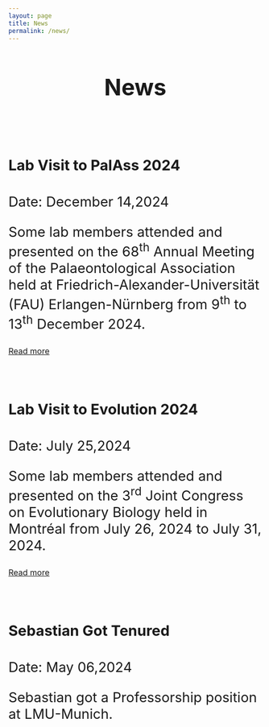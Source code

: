 ```yaml
---
layout: page
title: News
permalink: /news/
---
```


<style>
  .page-header h2.page-title {
    font-size: 2.8rem;
  }

  .updates-container .updates-content h4 {
    font-size: 1.8rem;
  }

  .updates-container .updates-content p {
    font-size: 1.7rem;
  }

  .updates-container .updates-content a.read-more {
    font-size: 1rem;
  }
</style>

<header class="page-header">
  <h2 class="page-title">News</h2>
  <br>
</header>

<div class="updates-container">

  <div class="updates">
    <article class="updates-content">
      <h4>Lab Visit to PalAss 2024</h4>
        <p>
        Date: <time datetime="2024-12-14">December 14,2024</time>
        </p>
        <p>
        Some lab members attended and presented on the 68<sup>th</sup> Annual Meeting of the Palaeontological Association held at Friedrich-Alexander-Universität (FAU) Erlangen-Nürnberg from 9<sup>th</sup> to 13<sup>th</sup> December 2024.
        </p>
        <a href="/updates/palass2024" class="read-more">Read more</a>
    </article>
  </div>

  <br><br>

  <div class="updates">
    <article class="updates-content">
      <h4>Lab Visit to Evolution 2024</h4>
        <p>
        Date: <time datetime="2024-07-25">July 25,2024</time>
        </p>
        <p>
        Some lab members attended and presented on the 3<sup>rd</sup> Joint Congress on Evolutionary Biology held in Montréal from July 26, 2024 to July 31, 2024.
        </p>
        <a href="/updates/evolution2024" class="read-more">Read more</a>
    </article>
  </div>

  <br><br>

  <div class="updates">
    <article class="updates-content">
      <h4>Sebastian Got Tenured</h4>
        <p>
        Date: <time datetime="2024-05-06">May 06,2024</time>
        </p>
        <p>Sebastian got a Professorship position at LMU-Munich.
        </p>
    </article>
  </div>

</div>
